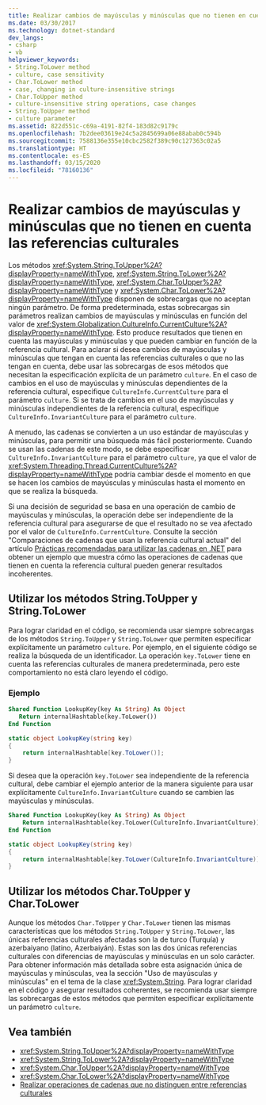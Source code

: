 ```yaml
---
title: Realizar cambios de mayúsculas y minúsculas que no tienen en cuenta las referencias culturales
ms.date: 03/30/2017
ms.technology: dotnet-standard
dev_langs:
- csharp
- vb
helpviewer_keywords:
- String.ToLower method
- culture, case sensitivity
- Char.ToLower method
- case, changing in culture-insensitive strings
- Char.ToUpper method
- culture-insensitive string operations, case changes
- String.ToUpper method
- culture parameter
ms.assetid: 822d551c-c69a-4191-82f4-183d82c9179c
ms.openlocfilehash: 7b2dee03619e24c5a2845699a06e88abab0c594b
ms.sourcegitcommit: 7588136e355e10cbc2582f389c90c127363c02a5
ms.translationtype: HT
ms.contentlocale: es-ES
ms.lasthandoff: 03/15/2020
ms.locfileid: "78160136"
---
```

# <a name="performing-culture-insensitive-case-changes"></a>Realizar cambios de mayúsculas y minúsculas que no tienen en cuenta las referencias culturales
Los métodos <xref:System.String.ToUpper%2A?displayProperty=nameWithType>, <xref:System.String.ToLower%2A?displayProperty=nameWithType>, <xref:System.Char.ToUpper%2A?displayProperty=nameWithType> y <xref:System.Char.ToLower%2A?displayProperty=nameWithType> disponen de sobrecargas que no aceptan ningún parámetro. De forma predeterminada, estas sobrecargas sin parámetros realizan cambios de mayúsculas y minúsculas en función del valor de <xref:System.Globalization.CultureInfo.CurrentCulture%2A?displayProperty=nameWithType>. Esto produce resultados que tienen en cuenta las mayúsculas y minúsculas y que pueden cambiar en función de la referencia cultural. Para aclarar si desea cambios de mayúsculas y minúsculas que tengan en cuenta las referencias culturales o que no las tengan en cuenta, debe usar las sobrecargas de esos métodos que necesitan la especificación explícita de un parámetro `culture`. En el caso de cambios en el uso de mayúsculas y minúsculas dependientes de la referencia cultural, especifique `CultureInfo.CurrentCulture` para el parámetro `culture`. Si se trata de cambios en el uso de mayúsculas y minúsculas independientes de la referencia cultural, especifique `CultureInfo.InvariantCulture` para el parámetro `culture`.  
  
 A menudo, las cadenas se convierten a un uso estándar de mayúsculas y minúsculas, para permitir una búsqueda más fácil posteriormente. Cuando se usan las cadenas de este modo, se debe especificar `CultureInfo.InvariantCulture` para el parámetro `culture`, ya que el valor de <xref:System.Threading.Thread.CurrentCulture%2A?displayProperty=nameWithType> podría cambiar desde el momento en que se hacen los cambios de mayúsculas y minúsculas hasta el momento en que se realiza la búsqueda.  
  
 Si una decisión de seguridad se basa en una operación de cambio de mayúsculas y minúsculas, la operación debe ser independiente de la referencia cultural para asegurarse de que el resultado no se vea afectado por el valor de `CultureInfo.CurrentCulture`. Consulte la sección "Comparaciones de cadenas que usan la referencia cultural actual" del artículo [Prácticas recomendadas para utilizar las cadenas en .NET](../../../docs/standard/base-types/best-practices-strings.md) para obtener un ejemplo que muestra cómo las operaciones de cadenas que tienen en cuenta la referencia cultural pueden generar resultados incoherentes.  
  
## <a name="using-the-stringtoupper-and-stringtolower-methods"></a>Utilizar los métodos String.ToUpper y String.ToLower  
 Para lograr claridad en el código, se recomienda usar siempre sobrecargas de los métodos `String.ToUpper` y `String.ToLower` que permiten especificar explícitamente un parámetro `culture`. Por ejemplo, en el siguiente código se realiza la búsqueda de un identificador. La operación `key.ToLower` tiene en cuenta las referencias culturales de manera predeterminada, pero este comportamiento no está claro leyendo el código.  
  
### <a name="example"></a>Ejemplo  
  
```vb  
Shared Function LookupKey(key As String) As Object  
   Return internalHashtable(key.ToLower())  
End Function  
```  
  
```csharp  
static object LookupKey(string key)
{  
    return internalHashtable[key.ToLower()];  
}  
```  
  
 Si desea que la operación `key.ToLower` sea independiente de la referencia cultural, debe cambiar el ejemplo anterior de la manera siguiente para usar explícitamente `CultureInfo.InvariantCulture` cuando se cambien las mayúsculas y minúsculas.  
  
```vb  
Shared Function LookupKey(key As String) As Object  
    Return internalHashtable(key.ToLower(CultureInfo.InvariantCulture))  
End Function  
```  
  
```csharp  
static object LookupKey(string key)
{  
    return internalHashtable[key.ToLower(CultureInfo.InvariantCulture)];  
}  
```  
  
## <a name="using-the-chartoupper-and-chartolower-methods"></a>Utilizar los métodos Char.ToUpper y Char.ToLower  
 Aunque los métodos `Char.ToUpper` y `Char.ToLower` tienen las mismas características que los métodos `String.ToUpper` y `String.ToLower`, las únicas referencias culturales afectadas son la de turco (Turquía) y azerbaiyano (latino, Azerbaiyán). Estas son las dos únicas referencias culturales con diferencias de mayúsculas y minúsculas en un solo carácter. Para obtener información más detallada sobre esta asignación única de mayúsculas y minúsculas, vea la sección "Uso de mayúsculas y minúsculas" en el tema de la clase <xref:System.String>. Para lograr claridad en el código y asegurar resultados coherentes, se recomienda usar siempre las sobrecargas de estos métodos que permiten especificar explícitamente un parámetro `culture`.  
  
## <a name="see-also"></a>Vea también

- <xref:System.String.ToUpper%2A?displayProperty=nameWithType>
- <xref:System.String.ToLower%2A?displayProperty=nameWithType>
- <xref:System.Char.ToUpper%2A?displayProperty=nameWithType>
- <xref:System.Char.ToLower%2A?displayProperty=nameWithType>
- [Realizar operaciones de cadenas que no distinguen entre referencias culturales](../../../docs/standard/globalization-localization/performing-culture-insensitive-string-operations.md)

